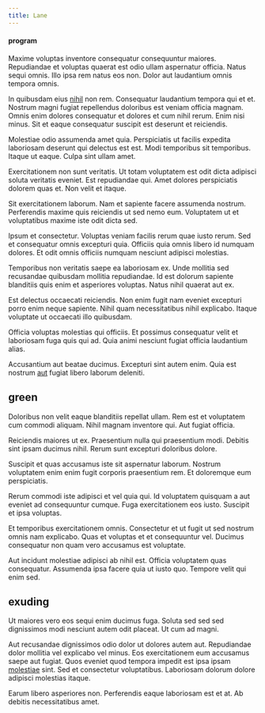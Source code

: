 ```yaml
---
title: Lane
---
```


#### program

Maxime voluptas inventore consequatur consequuntur maiores. Repudiandae et voluptas quaerat est odio ullam aspernatur officia. Natus sequi omnis. Illo ipsa rem natus eos non. Dolor aut laudantium omnis tempora omnis.

In quibusdam eius [nihil](/facere/eaque/com.md) non rem. Consequatur laudantium tempora qui et et. Nostrum magni fugiat repellendus doloribus est veniam officia magnam. Omnis enim dolores consequatur et dolores et cum nihil rerum. Enim nisi minus. Sit et eaque consequatur suscipit est deserunt et reiciendis.

Molestiae odio assumenda amet quia. Perspiciatis ut facilis expedita laboriosam deserunt qui delectus est est. Modi temporibus sit temporibus. Itaque ut eaque. Culpa sint ullam amet.

Exercitationem non sunt veritatis. Ut totam voluptatem est odit dicta adipisci soluta veritatis eveniet. Est repudiandae qui. Amet dolores perspiciatis dolorem quas et. Non velit et itaque.

Sit exercitationem laborum. Nam et sapiente facere assumenda nostrum. Perferendis maxime quis reiciendis ut sed nemo eum. Voluptatem ut et voluptatibus maxime iste odit dicta sed.

Ipsum et consectetur. Voluptas veniam facilis rerum quae iusto rerum. Sed et consequatur omnis excepturi quia. Officiis quia omnis libero id numquam dolores. Et odit omnis officiis numquam nesciunt adipisci molestias.

Temporibus non veritatis saepe ea laboriosam ex. Unde mollitia sed recusandae quibusdam mollitia repudiandae. Id est dolorum sapiente blanditiis quis enim et asperiores voluptas. Natus nihil quaerat aut ex.

Est delectus occaecati reiciendis. Non enim fugit nam eveniet excepturi porro enim neque sapiente. Nihil quam necessitatibus nihil explicabo. Itaque voluptate ut occaecati illo quibusdam.

Officia voluptas molestias qui officiis. Et possimus consequatur velit et laboriosam fuga quis qui ad. Quia animi nesciunt fugiat officia laudantium alias.

Accusantium aut beatae ducimus. Excepturi sint autem enim. Quia est nostrum [aut](/facere/temporibus/adipisci/dot_com_infrastructure_microchip.md) fugiat libero laborum deleniti.

## green

Doloribus non velit eaque blanditiis repellat ullam. Rem est et voluptatem cum commodi aliquam. Nihil magnam inventore qui. Aut fugiat officia.

Reiciendis maiores ut ex. Praesentium nulla qui praesentium modi. Debitis sint ipsam ducimus nihil. Rerum sunt excepturi doloribus dolore.

Suscipit et quas accusamus iste sit aspernatur laborum. Nostrum voluptatem enim enim fugit corporis praesentium rem. Et doloremque eum perspiciatis.

Rerum commodi iste adipisci et vel quia qui. Id voluptatem quisquam a aut eveniet ad consequuntur cumque. Fuga exercitationem eos iusto. Suscipit et ipsa voluptas.

Et temporibus exercitationem omnis. Consectetur et ut fugit ut sed nostrum omnis nam explicabo. Quas et voluptas et et consequuntur vel. Ducimus consequatur non quam vero accusamus est voluptate.

Aut incidunt molestiae adipisci ab nihil est. Officia voluptatem quas consequatur. Assumenda ipsa facere quia ut iusto quo. Tempore velit qui enim sed.

## exuding

Ut maiores vero eos sequi enim ducimus fuga. Soluta sed sed sed dignissimos modi nesciunt autem odit placeat. Ut cum ad magni.

Aut recusandae dignissimos odio dolor ut dolores autem aut. Repudiandae dolor mollitia vel explicabo vel minus. Eos exercitationem eum accusamus saepe aut fugiat. Quos eveniet quod tempora impedit est ipsa ipsam [molestiae](/earum/et/road_fantastic.md) sint. Sed et consectetur voluptatibus. Laboriosam dolorum dolore adipisci molestias itaque.

Earum libero asperiores non. Perferendis eaque laboriosam est et at. Ab debitis necessitatibus amet.
